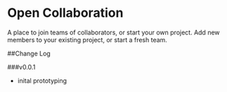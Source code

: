 # Open Collaboration
A place to join teams of collaborators, or start your own project.
Add new members to your existing project, or start a fresh team.


##Change Log

###v0.0.1
- inital prototyping
